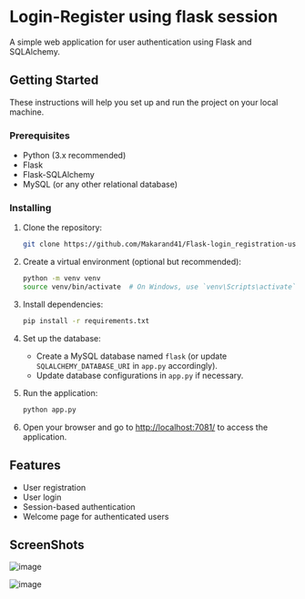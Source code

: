# Login-Register using flask session

A simple web application for user authentication using Flask and SQLAlchemy.

## Getting Started

These instructions will help you set up and run the project on your local machine.

### Prerequisites

- Python (3.x recommended)
- Flask
- Flask-SQLAlchemy
- MySQL (or any other relational database)

### Installing

1. Clone the repository:

    ```bash
    git clone https://github.com/Makarand41/Flask-login_registration-using-sessions.git
    ```

2. Create a virtual environment (optional but recommended):

    ```bash
    python -m venv venv
    source venv/bin/activate  # On Windows, use `venv\Scripts\activate`
    ```

3. Install dependencies:

    ```bash
    pip install -r requirements.txt
    ```

4. Set up the database:

    - Create a MySQL database named `flask` (or update `SQLALCHEMY_DATABASE_URI` in `app.py` accordingly).
    - Update database configurations in `app.py` if necessary.

5. Run the application:

    ```bash
    python app.py
    ```

6. Open your browser and go to [http://localhost:7081/](http://localhost:7081/) to access the application.

## Features

- User registration
- User login
- Session-based authentication
- Welcome page for authenticated users

## ScreenShots

![image](https://github.com/Makarand41/Flask-login_registration-using-sessions/assets/90332486/ee1ca8c1-84ae-40f5-b042-605e3f0e6d8a)

![image](https://github.com/Makarand41/Flask-login_registration-using-sessions/assets/90332486/493bc8dd-62f9-4cae-bb50-a90659c5e2be)

